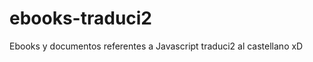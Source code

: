 ebooks-traduci2
===============

Ebooks y documentos referentes a Javascript traduci2 al castellano xD 
